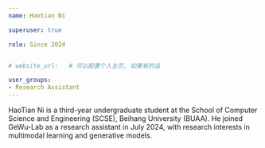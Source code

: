 ```yaml
---
name: Haotian Ni

superuser: true

role: Since 2024


# website_url:   # 可以配置个人主页, 如果有的话

user_groups:
- Research Assistant
---
```


HaoTian Ni is a third-year undergraduate student at the School of Computer Science and Engineering (SCSE), Beihang University (BUAA). He joined GeWu-Lab as a research assistant in July 2024, with research interests in multimodal learning and generative models.